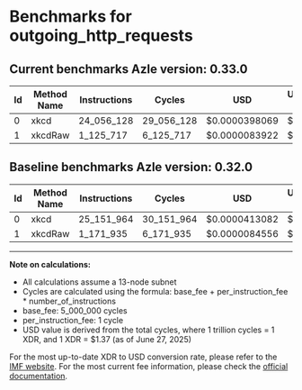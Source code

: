 # Benchmarks for outgoing_http_requests

## Current benchmarks Azle version: 0.33.0
| Id | Method Name | Instructions | Cycles | USD | USD/Million Calls | Change |
|-----------|-------------|------------|--------|-----|--------------|-------|
| 0 | xkcd | 24_056_128 | 29_056_128 | $0.0000398069 | $39.80 | <font color="green">-1_095_836</font> |
| 1 | xkcdRaw | 1_125_717 | 6_125_717 | $0.0000083922 | $8.39 | <font color="green">-46_218</font> |

## Baseline benchmarks Azle version: 0.32.0
| Id | Method Name | Instructions | Cycles | USD | USD/Million Calls |
|-----------|-------------|------------|--------|-----|--------------|
| 0 | xkcd | 25_151_964 | 30_151_964 | $0.0000413082 | $41.30 |
| 1 | xkcdRaw | 1_171_935 | 6_171_935 | $0.0000084556 | $8.45 |



---

**Note on calculations:**
- All calculations assume a 13-node subnet
- Cycles are calculated using the formula: base_fee + per_instruction_fee \* number_of_instructions
- base_fee: 5_000_000 cycles
- per_instruction_fee: 1 cycle
- USD value is derived from the total cycles, where 1 trillion cycles = 1 XDR, and 1 XDR = $1.37 (as of June 27, 2025)

For the most up-to-date XDR to USD conversion rate, please refer to the [IMF website](https://www.imf.org/external/np/fin/data/rms_sdrv.aspx).
For the most current fee information, please check the [official documentation](https://internetcomputer.org/docs/references/cycles-cost-formulas).
